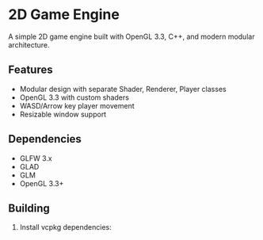 # 2D Game Engine

A simple 2D game engine built with OpenGL 3.3, C++, and modern modular architecture.

## Features
- Modular design with separate Shader, Renderer, Player classes
- OpenGL 3.3 with custom shaders
- WASD/Arrow key player movement
- Resizable window support

## Dependencies
- GLFW 3.x
- GLAD
- GLM
- OpenGL 3.3+

## Building
1. Install vcpkg dependencies:
